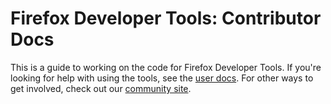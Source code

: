 # Firefox Developer Tools: Contributor Docs

This is a guide to working on the code for Firefox Developer Tools. If you're looking for help with using the tools, see the [user docs](https://developer.mozilla.org/en-US/docs/Tools). For other ways to get involved, check out our [community site](https://firefox-dev.tools).
